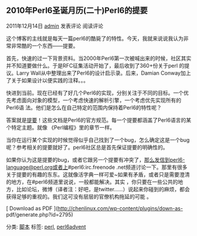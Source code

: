 ## 2010年Perl6圣诞月历(二十)Perl6的提要

2011年12月14日 [admin](http://chenlinux.com/author/admin) 发表评论 阅读评论

这个博客的主线就是每天一篇perl6的酷毙了的特性。今天，我就来说说我认为非常非常酷的一个东西——提要。

首先，快速的过一下背景资料。当2000年Perl6第一次被喊出来的时候，社区其实并不知道要做什么。于是RFC征集活动开始了，最后收到了360+份关于perl
的提议。Larry Wall从中整理出来了Perl6的设计启示录。后来，Damian Conway加上了关于如果设计以便实践的注释。。。

快进到当前。现在已经有了好几个Perl6的实现，分别关注于不同的目标。一个优先考虑面向对象的模型，一个考虑快速的解析引擎，一个考虑优先实现所有的Perl6语
法。他们是怎么在自己特定的范围内保持着Perl6的特性呢？

答案就是[提要](http://perlcabal.org/syn/)！这些文档是Perl6的官方规范。每一个提要都涵盖了Perl6语言的某个特定主题。就像
《Perl编程》里的章节一样。

当你在运行某个实现的时候觉得似乎自己找到了一个bug，怎么确定这是一个bug呢？参考相关的提要就好了。perl6社区总是首先保证提要的明确性的。

如果你认为这是提要的bug，或者它跟另一个提要有冲突了，那么发信到perl6-language@perl.org或者上#perl6:irc.freenode
.net频道讨论一下。那里有很多关于提要的有趣的东东。这就像活字典一样可爱~如果有矛盾，或者只是需要澄清的地方，在#perl6频道里说说，一般都能解决。其实
，你只要在一些公共的地方，比如论坛，微博（译者注：好吧，是twitter……）说起来你碰到的麻烦，都会获得足够的重视的。我们这可没有层层的官僚机构拖延的可能
。

[ Download as PDF ](http://chenlinux.com/wp-content/plugins/down-as-
pdf/generate.php?id=2795)

分类: [脚本](http://chenlinux.com/category/ops/script) 标签:
[perl](http://chenlinux.com/tag/perl),
[perl6advent](http://chenlinux.com/tag/perl6advent)

